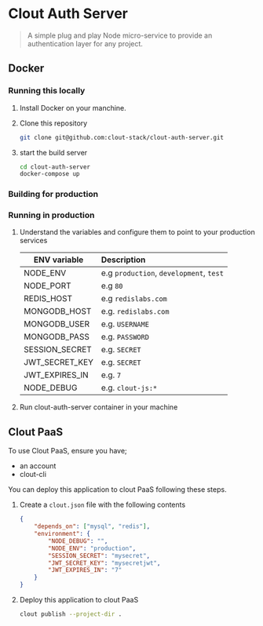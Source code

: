 # Clout Auth Server

> A simple plug and play Node micro-service to provide an authentication layer for any project.

## Docker

### Running this locally

1) Install Docker on your manchine.

2) Clone this repository
    ```bash
    git clone git@github.com:clout-stack/clout-auth-server.git
    ```

3) start the build server
    ```bash
    cd clout-auth-server
    docker-compose up
    ```

### Building for production

### Running in production

1) Understand the variables and configure them to point to your production services

    | ENV variable      | Description |
    | ----------------- | :------------------------------------------------- |
    | NODE_ENV          | e.g ```production```, ```development```, ```test```|
    | NODE_PORT         | e.g ```80``` |
    | REDIS_HOST        | e.g ```redislabs.com``` |
    | MONGODB_HOST      | e.g. ```redislabs.com``` |
    | MONGODB_USER      | e.g. ```USERNAME``` |
    | MONGODB_PASS      | e.g. ```PASSWORD``` |
    | SESSION_SECRET    | e.g. ```SECRET``` |
    | JWT_SECRET_KEY    | e.g. ```SECRET``` |
    | JWT_EXPIRES_IN    | e.g. ```7``` |
    | NODE_DEBUG        | e.g. ```clout-js:*``` |

2) Run clout-auth-server container in your machine

## Clout PaaS

To use Clout PaaS, ensure you have;

- an account
- clout-cli

You can deploy this application to clout PaaS following these steps.

1) Create a ```clout.json``` file with the following contents
    ```json
    {
        "depends_on": ["mysql", "redis"],
        "environment": {
            "NODE_DEBUG": "",
            "NODE_ENV": "production",
            "SESSION_SECRET": "mysecret",
            "JWT_SECRET_KEY": "mysecretjwt",
            "JWT_EXPIRES_IN": "7"
        }
    }
    ```

2) Deploy this application to clout PaaS
    ```bash
    clout publish --project-dir .
    ```
